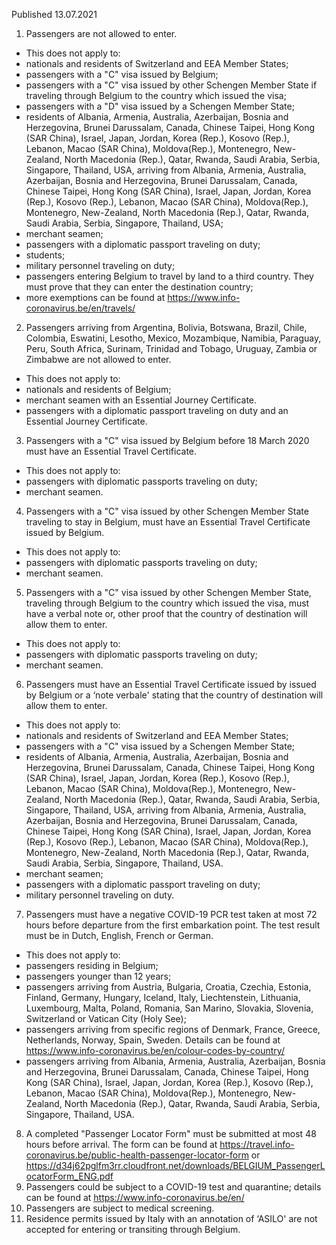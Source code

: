 Published 13.07.2021
1. Passengers are not allowed to enter.
- This does not apply to:
- nationals and residents of Switzerland and EEA Member States;
- passengers with a "C" visa issued by Belgium;
- passengers with a "C" visa issued by other Schengen Member State if traveling through Belgium to the country which issued the visa;
- passengers with a "D" visa issued by a Schengen Member State;
- residents of Albania, Armenia, Australia, Azerbaijan, Bosnia and Herzegovina, Brunei Darussalam, Canada, Chinese Taipei, Hong Kong (SAR China), Israel, Japan, Jordan, Korea (Rep.), Kosovo (Rep.), Lebanon, Macao (SAR China), Moldova(Rep.), Montenegro, New-Zealand, North Macedonia (Rep.), Qatar, Rwanda, Saudi Arabia, Serbia, Singapore, Thailand, USA, arriving from Albania, Armenia, Australia, Azerbaijan, Bosnia and Herzegovina, Brunei Darussalam, Canada, Chinese Taipei, Hong Kong (SAR China), Israel, Japan, Jordan, Korea (Rep.), Kosovo (Rep.), Lebanon, Macao (SAR China), Moldova(Rep.), Montenegro, New-Zealand, North Macedonia (Rep.), Qatar, Rwanda, Saudi Arabia, Serbia, Singapore, Thailand, USA; 
- merchant seamen; 
- passengers with a diplomatic passport traveling on duty;
- students;
- military personnel traveling on duty;
- passengers entering Belgium to travel by land to a third country. They must prove that they can enter the destination country;
- more exemptions can be found at <a href="https://www.info-coronavirus.be/en/travels/">https://www.info-coronavirus.be/en/travels/</a> 
2. Passengers arriving from Argentina, Bolivia, Botswana, Brazil, Chile, Colombia, Eswatini, Lesotho, Mexico, Mozambique, Namibia, Paraguay, Peru, South Africa, Surinam, Trinidad and Tobago, Uruguay, Zambia or Zimbabwe are not allowed to enter.
- This does not apply to:
- nationals and residents of Belgium;
- merchant seamen with an Essential Journey Certificate.
- passengers with a diplomatic passport traveling on duty and an Essential Journey Certificate.
3. Passengers with a "C" visa issued by Belgium before 18 March 2020 must have an Essential Travel Certificate.
- This does not apply to:
- passengers with diplomatic passports traveling on duty;
- merchant seamen.
4. Passengers with a "C" visa issued by other Schengen Member State traveling to stay in Belgium, must have an Essential Travel Certificate issued by Belgium.
- This does not apply to:
- passengers with diplomatic passports traveling on duty;
- merchant seamen.
5. Passengers with a "C" visa issued by other Schengen Member State, traveling through Belgium to the country which issued the visa, must have a verbal note or, other proof that the country of destination will allow them to enter.
- This does not apply to:
- passengers with diplomatic passports traveling on duty;
- merchant seamen.
6. Passengers must have an Essential Travel Certificate issued by issued by Belgium or a ‘note verbale' stating that the country of destination will allow them to enter.
- This does not apply to:
- nationals and residents of Switzerland and EEA Member States;
- passengers with a "C" visa issued by a Schengen Member State;
- residents of Albania, Armenia, Australia, Azerbaijan, Bosnia and Herzegovina, Brunei Darussalam, Canada, Chinese Taipei, Hong Kong (SAR China), Israel, Japan, Jordan, Korea (Rep.), Kosovo (Rep.), Lebanon, Macao (SAR China), Moldova(Rep.), Montenegro, New-Zealand, North Macedonia (Rep.), Qatar, Rwanda, Saudi Arabia, Serbia, Singapore, Thailand, USA, arriving from Albania, Armenia, Australia, Azerbaijan, Bosnia and Herzegovina, Brunei Darussalam, Canada, Chinese Taipei, Hong Kong (SAR China), Israel, Japan, Jordan, Korea (Rep.), Kosovo (Rep.), Lebanon, Macao (SAR China), Moldova(Rep.), Montenegro, New-Zealand, North Macedonia (Rep.), Qatar, Rwanda, Saudi Arabia, Serbia, Singapore, Thailand, USA.
- merchant seamen;
- passengers with a diplomatic passport traveling on duty;
- military personnel traveling on duty.
7. Passengers must have a negative COVID-19 PCR test taken at most 72 hours before departure from the first embarkation point. The test result must be in Dutch, English, French or German.
- This does not apply to:
- passengers residing in Belgium;
- passengers younger than 12 years;
- passengers arriving from Austria, Bulgaria, Croatia, Czechia, Estonia, Finland, Germany, Hungary, Iceland, Italy, Liechtenstein, Lithuania, Luxembourg, Malta, Poland, Romania, San Marino, Slovakia, Slovenia, Switzerland or Vatican City (Holy See);
- passengers arriving from specific regions of Denmark, France, Greece, Netherlands, Norway, Spain, Sweden. Details can be found at <a href="https://www.info-coronavirus.be/en/colour-codes-by-country/">https://www.info-coronavirus.be/en/colour-codes-by-country/</a> 
- passengers arriving from Albania, Armenia, Australia, Azerbaijan, Bosnia and Herzegovina, Brunei Darussalam, Canada, Chinese Taipei, Hong Kong (SAR China), Israel, Japan, Jordan, Korea (Rep.), Kosovo (Rep.), Lebanon, Macao (SAR China), Moldova(Rep.), Montenegro, New-Zealand, North Macedonia (Rep.), Qatar, Rwanda, Saudi Arabia, Serbia, Singapore, Thailand, USA.
8. A completed "Passenger Locator Form" must be submitted at most 48 hours before arrival. The form can be found at <a href="https://travel.info-coronavirus.be/public-health-passenger-locator-form">https://travel.info-coronavirus.be/public-health-passenger-locator-form</a> or <a href="https://d34j62pglfm3rr.cloudfront.net/downloads/BELGIUM_PassengerLocatorForm_ENG.pdf">https://d34j62pglfm3rr.cloudfront.net/downloads/BELGIUM_PassengerLocatorForm_ENG.pdf</a> 
9. Passengers could be subject to a COVID-19 test and quarantine; details can be found at <a href="https://www.info-coronavirus.be/en/">https://www.info-coronavirus.be/en/</a> 
10. Passengers are subject to medical screening.
11. Residence permits issued by Italy with an annotation of ‘ASILO' are not accepted for entering or transiting through Belgium.

